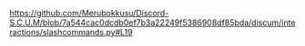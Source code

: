 https://github.com/Merubokkusu/Discord-S.C.U.M/blob/7a544cac0dcdb0ef7b3a22249f5386908df85bda/discum/interactions/slashcommands.py#L19